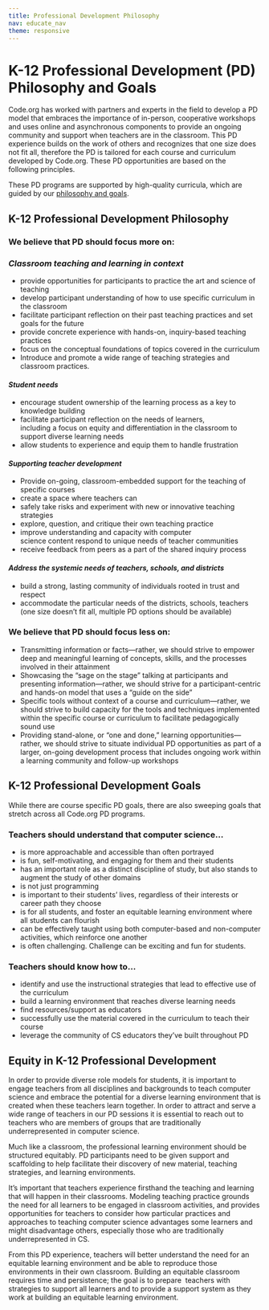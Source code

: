 ```yaml
---
title: Professional Development Philosophy
nav: educate_nav
theme: responsive
---
```



# K-12 Professional Development (PD) Philosophy and Goals

Code.org has worked with partners and experts in the field to develop a PD model that embraces the importance of in-person, cooperative workshops and uses online and asynchronous components to provide an ongoing community and support when teachers are in the classroom. This PD experience builds on the work of others and recognizes that one size does not fit all, therefore the PD is tailored for each course and curriculum developed by Code.org. These PD opportunities are based on the following principles.

These PD programs are supported by high-quality curricula, which are guided by our [philosophy and goals](/educate/curriculum-philosophy).

## K-12 Professional Development Philosophy

### We believe that PD should focus more on: 

### *Classroom teaching and learning in context*

- provide opportunities for participants to practice the art and science of teaching
- develop participant understanding of how to use specific curriculum in the classroom
- facilitate participant reflection on their past teaching practices and set goals for the future
- provide concrete experience with hands-on, inquiry-based teaching practices
- focus on the conceptual foundations of topics covered in the curriculum
- Introduce and promote a wide range of teaching strategies and classroom practices.

#### *Student needs*

- encourage student ownership of the learning process as a key to knowledge building
- facilitate participant reflection on the needs of learners, including a focus on equity and differentiation in the classroom to support diverse learning needs
- allow students to experience and equip them to handle frustration

#### *Supporting teacher development*

- Provide on-going, classroom-embedded support for the teaching of specific courses
- create a space where teachers can
 - safely take risks and experiment with new or innovative teaching strategies
 - explore, question, and critique their own teaching practice
 - improve understanding and capacity with computer science content respond to unique needs of teacher communities
 - receive feedback from peers as a part of the shared inquiry process

#### *Address the systemic needs of teachers, schools, and districts*

- build a strong, lasting community of individuals rooted in trust and respect
- accommodate the particular needs of the districts, schools, teachers (one size doesn’t fit all, multiple PD options should be available)

### We believe that PD should focus less on:

- Transmitting information or facts—rather, we should strive to empower deep and meaningful learning of concepts, skills, and the processes involved in their attainment
- Showcasing the “sage on the stage” talking at participants and presenting information—rather, we should strive for a participant-centric and hands-on model that uses a “guide on the side”
- Specific tools without context of a course and curriculum—rather, we should strive to build capacity for the tools and techniques implemented within the specific course or curriculum to facilitate pedagogically sound use
- Providing stand-alone, or “one and done,” learning opportunities—rather, we should strive to situate individual PD opportunities as part of a larger, on-going development process that includes ongoing work within a learning community and follow-up workshops

## K-12 Professional Development Goals

While there are course specific PD goals, there are also sweeping goals that stretch across all Code.org PD programs.

### Teachers should understand that computer science...

- is more approachable and accessible than often portrayed
- is fun, self-motivating, and engaging for them and their students
- has an important role as a distinct discipline of study, but also stands to augment the study of other domains
- is not just programming
- is important to their students’ lives, regardless of their interests or career path they choose
- is for all students, and foster an equitable learning environment where all students can flourish
- can be effectively taught using both computer-based and non-computer activities, which reinforce one another
- is often challenging. Challenge can be exciting and fun for students.

### Teachers should know how to…

- identify and use the instructional strategies that lead to effective use of the curriculum
- build a learning environment that reaches diverse learning needs
- find resources/support as educators
- successfully use the material covered in the curriculum to teach their course
- leverage the community of CS educators they’ve built throughout PD

## Equity in K-12 Professional Development

In order to provide diverse role models for students, it is important to engage teachers from all disciplines and backgrounds to teach computer science and embrace the potential for a diverse learning environment that is created when these teachers learn together. In order to attract and serve a wide range of teachers in our PD sessions it is essential to reach out to teachers who are members of groups that are traditionally underrepresented in computer science. 

Much like a classroom, the professional learning environment should be structured equitably. PD participants need to be given support and scaffolding to help facilitate their discovery of new material, teaching strategies, and learning environments.

It’s important that teachers experience firsthand the teaching and learning that will happen in their classrooms. Modeling teaching practice grounds the need for all learners to be engaged in classroom activities, and provides opportunities for teachers to consider how particular practices and approaches to teaching computer science advantages some learners and might disadvantage others, especially those who are traditionally underrepresented in CS.

From this PD experience, teachers will better understand the need for an equitable learning environment and be able to reproduce those environments in their own classroom. Building an equitable classroom requires time and persistence; the goal is to prepare  teachers with strategies to support all learners and to provide a support system as they work at building an equitable learning environment.